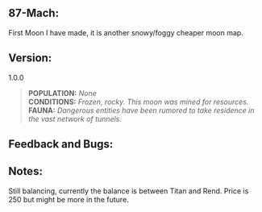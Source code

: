 ## 87-Mach: 
First Moon I have made, it is another snowy/foggy cheaper moon map.

## Version:
1.0.0

> **POPULATION:** *None* <br>
**CONDITIONS:** *Frozen, rocky. This moon was mined for resources.* <br>
**FAUNA:** *Dangerous entities have been rumored to take residence in the vast network of tunnels.* <br>

## Feedback and Bugs: 
<Discord>

## Notes:
Still balancing, currently the balance is between Titan and Rend. Price is 250 but might be more in the future.